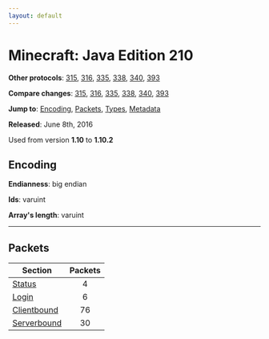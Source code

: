 ```yaml
---
layout: default
---
```


# Minecraft: Java Edition 210

**Other protocols**: [315](./java210), [316](./java210), [335](./java210), [338](./java210), [340](./java210), [393](./java210)

**Compare changes**: [315](../diff/java/210-315), [316](../diff/java/210-316), [335](../diff/java/210-335), [338](../diff/java/210-338), [340](../diff/java/210-340), [393](../diff/java/210-393)

**Jump to**: [Encoding](#encoding), [Packets](#packets), [Types](java210/types), [Metadata](java210/metadata)

**Released**:  June 8th, 2016

Used from version **1.10** to **1.10.2**

## Encoding

**Endianness**: big endian

**Ids**: varuint

**Array's length**: varuint

-----
## Packets

Section | Packets
---|:---:
[Status](java210/status) | 4
[Login](java210/login) | 6
[Clientbound](java210/clientbound) | 76
[Serverbound](java210/serverbound) | 30
